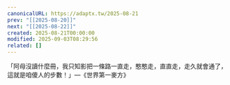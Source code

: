 ```yaml
---
canonicalURL: https://adaptx.tw/2025-08-21
prev: "[[2025-08-20]]"
next: "[[2025-08-22]]"
created: 2025-08-21T00:00:00
modified: 2025-09-03T08:29:56
related: []
---
```


「阿母沒讀什麼冊，我只知影把一條路一直走，憨憨走，直直走，走久就會通了，這就是咱傻人的步數！」—《世界第一麥方》
